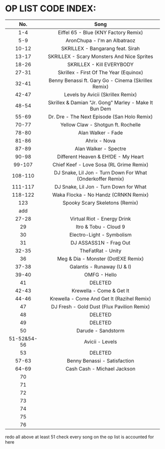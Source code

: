OP LIST CODE INDEX:
============================
|No.|Song|
|:----------------------------------------:|:----------------------------------------:|
|1-4|Eiffel 65 - Blue (KNY Factory Remix)|
|5-9|AronChupa - I'm an Albatraoz|
|10-12|SKRILLEX - Bangarang feat. Sirah|
|13-17|SKRILLEX - Scary Monsters And Nice Sprites|
|18-26|SKRILLEX - Kill EVERYBODY|
|27-31|Skrillex - First Of The Year (Equinox)|
|32-41|Benny Benassi ft. Gary Go - Cinema (Skrillex Remix)|
|42-47|Levels by Avicii (Skrillex Remix)|
|48-54|Skrillex & Damian "Jr. Gong" Marley - Make It Bun Dem|
|55-69|Dr. Dre - The Next Episode (San Holo Remix)|
|70-77|Yellow Claw - Shotgun ft. Rochelle|
|78-80|Alan Walker - Fade|
|81-86|Ahrix - Nova|
|87-89|Alan Walker - Spectre|
|90-98|Different Heaven & EH!DE - My Heart|
|99-107|Chief Keef - Love Sosa (RL Grime Remix)|
|108-110|DJ Snake, Lil Jon - Turn Down For What (Onderkoffer Remix)|
|111-117|DJ Snake, Lil Jon - Turn Down for What|
|118-122|Waka Flocka - No Handz (CRNKN Remix)|
|123|Spooky Scary Skeletons (Remix)|
|add||
|27-28|Virtual Riot - Energy Drink|
|29|Itro & Tobu - Cloud 9|
|30|Electro-Light - Symbolism|
|31|DJ ASSASS1N - Frag Out|
|32-35|TheFatRat - Unity|
|36|Meg & Dia - Monster (DotEXE Remix)|
|37-38|Galantis - Runaway (U & I)|
|39-40|OMFG - Hello|
|41|DELETED|
|42-43|Krewella - Come & Get It|
|44-46|Krewella - Come And Get It (Razihel Remix)|
|47|DJ Fresh - Gold Dust (Flux Pavilion Remix)|
|48|DELETED|
|49|DELETED|
|50|Darude - Sandstorm|
|51-52&54-56|Avicii - Levels|
|53|DELETED|
|57-63|Benny Benassi - Satisfaction|
|64-69|Cash Cash - Michael Jackson|
|70||
|71||
|72||
|73||
|74||
|75||
|76||
redo all above at least 51
check every song on the op list is accounted for here
